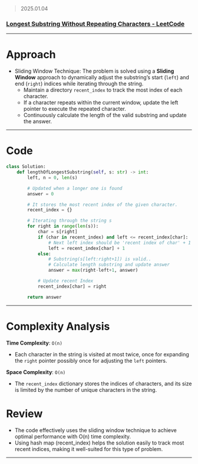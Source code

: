 > 2025.01.04
> 

### [Longest Substring Without Repeating Characters - LeetCode](https://leetcode.com/problems/longest-substring-without-repeating-characters/description/)

---

# Approach

- Sliding Window Technique: The problem is solved using a **Sliding Window** approach to dynamically adjust the substring’s start (`left`)  and end (`right`) indices while iterating through the string.
    - Maintain a directory `recent_index` to track the most index of each character.
    - If a character repeats within the current window, update the left pointer to execute the repeated character.
    - Continuously calculate the length of the valid substring and update the answer.

---

# Code

```python
class Solution:
    def lengthOfLongestSubstring(self, s: str) -> int:
        left, n = 0, len(s)

        # Updated when a longer one is found
        answer = 0

        # It stores the most recent index of the given character.
        recent_index = {} 

        # Iterating through the string s
        for right in range(len(s)):
            char = s[right]
            if (char in recent_index) and left <= recent_index[char]:
                # Next left index should be 'recent index of char' + 1
                left = recent_index[char] + 1
            else:
                # Substring(s[left:right+1]) is valid..
                # Calculate length substring and update answer
                answer = max(right-left+1, answer)

            # Update recent Index
            recent_index[char] = right

        return answer
```

---

# Complexity Analysis

**Time Complexity**: `O(n)` 

- Each character in the string is visited at most twice, once for expanding the `right` pointer possibly once for adjusting the `left` pointers.

**Space Complexity**: `O(n)` 

- The `recent_index` dictionary stores the indices of characters, and its size is limited by the number of unique characters in the string.

# Review

- The code effectively uses the sliding window technique to achieve optimal performance with O(n) time complexity.
- Using hash map (recent_index) helps the solution easily to track most recent indices, making it well-suited for this type of problem.

---